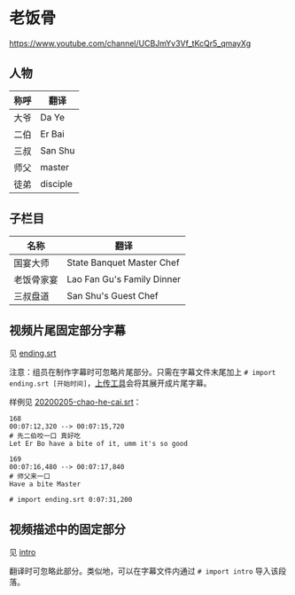 # 老饭骨

https://www.youtube.com/channel/UCBJmYv3Vf_tKcQr5_qmayXg

## 人物

| 称呼 | 翻译 |
| ---- | ---- |
| 大爷 | Da Ye |
| 二伯 | Er Bai |
| 三叔 | San Shu |
| 师父 | master |
| 徒弟 | disciple |

## 子栏目

| 名称 | 翻译 |
| ------- | ---- |
| 国宴大师 | State Banquet Master Chef |
| 老饭骨家宴 | Lao Fan Gu's Family Dinner |
|  三叔盘道 | San Shu's Guest Chef |

## 视频片尾固定部分字幕

见 [ending.srt](ending.srt)

注意：组员在制作字幕时可忽略片尾部分。只需在字幕文件末尾加上 `# import ending.srt [开始时间]`，[上传工具](https://immoonancient.github.io/YTSubtitles/static/uploader.html)会将其展开成片尾字幕。

样例见 [20200205-chao-he-cai.srt](20200205-chao-he-cai.srt)：

```
168
00:07:12,320 --> 00:07:15,720
# 先二伯咬一口 真好吃
Let Er Bo have a bite of it, umm it's so good

169
00:07:16,480 --> 00:07:17,840
# 师父来一口
Have a bite Master

# import ending.srt 0:07:31,200
```

## 视频描述中的固定部分

见 [intro](intro)

翻译时可忽略此部分。类似地，可以在字幕文件内通过 `# import intro` 导入该段落。
